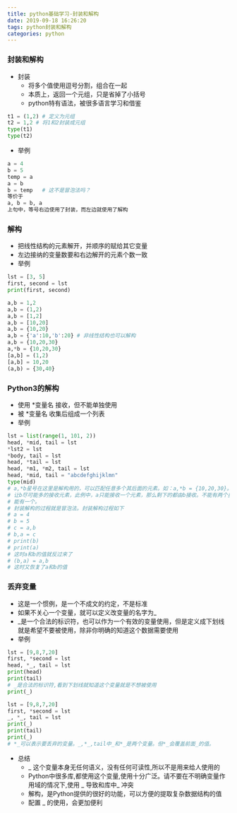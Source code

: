 ```yaml
---
title: python基础学习-封装和解构
date: 2019-09-18 16:26:20
tags: python封装和解构
categories: python
---
```


### 封装和解构

- 封装
  - 将多个值使用逗号分割，组合在一起
  - 本质上，返回一个元组，只是省掉了小括号
  - python特有语法，被很多语言学习和借鉴

```python
t1 = (1,2) # 定义为元组
t2 = 1,2 # 将1和2封装成元组
type(t1)
type(t2)
```

- 举例

```python
a = 4
b = 5
temp = a
a = b
b = temp   # 这不是冒泡法吗？
等价于
a, b = b, a
上句中，等号右边使用了封装，而左边就使用了解构
```



### 解构

- 把线性结构的元素解开，并顺序的赋给其它变量
- 左边接纳的变量数要和右边解开的元素个数一致
- 举例

```python
lst = [3, 5]
first, second = lst
print(first, second)

a,b = 1,2
a,b = (1,2)
a,b = [1,2]
a,b = [10,20]
a,b = {10,20}
a,b = {'a':10,'b':20} # 非线性结构也可以解构
a,b = {10,20,30}
a,*b = {10,20,30}
[a,b] = (1,2)
[a,b] = 10,20
(a,b) = {30,40}
```



### Python3的解构

- 使用 *变量名  接收，但不能单独使用
- 被 *变量名  收集后组成一个列表
- 举例

```python
lst = list(range(1, 101, 2))
head, *mid, tail = lst
*lst2 = lst
*body, tail = lst
head, *tail = lst
head, *m1, *m2, tail = lst
head, *mid, tail = "abcdefghijklmn"
type(mid)
# a,*b星号在这里是解构用的，可以匹配任意多个其后面的元素。如：a,*b = {10,20,30}。也就是
# 让b尽可能多的接收元素，此例中，a只能接收一个元素，那么剩下的都由b接收。不能有两个星号，只
# 能有一个。
# 封装解构的过程就是冒泡法。封装解构过程如下
# a = 4
# b = 5
# c = a,b
# b,a = c
# print(b)
# print(a)
# 这时a和b的值就反过来了
# (b,a) = a,b
# 这时又恢复了a和b的值 
```



### 丢弃变量

- 这是一个惯例，是一个不成文的约定，不是标准
- 如果不关心一个变量，就可以定义改变量的名字为_
- _是一个合法的标识符，也可以作为一个有效的变量使用，但是定义成下划线就是希望不要被使用，除非你明确的知道这个数据需要使用
- 举例

```python
lst = [9,8,7,20]
first, *second = lst
head, *_, tail = lst
print(head)
print(tail)
# _是合法的标识符,看到下划线就知道这个变量就是不想被使用
print(_)

lst = [9,8,7,20]
first, *second = lst
_, *_, tail = lst
print(_)
print(tail)
print(_)
# *_可以表示要丢弃的变量。_,*_,tail中_和*_是两个变量。但*_会覆盖前面_的值。
```

- 总结
  - _ 这个变量本身无任何语义，没有任何可读性,所以不是用来给人使用的
  - Python中很多库,都使用这个变量,使用十分广泛。请不要在不明确变量作用域的情况下,使用 _ 导致和库中_ 冲突
  - 解构，是Python提供的很好的功能，可以方便的提取复杂数据结构的值
  - 配置 _ 的使用，会更加便利

